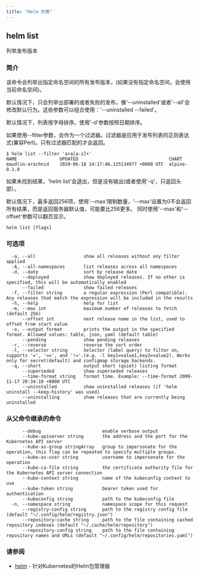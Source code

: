 ```yaml
---
title: "Helm 列表"
---
```


## helm list

列举发布版本

### 简介

该命令会列举出指定命名空间的所有发布版本，(如果没有指定命名空间，会使用当前命名空间)。

默认情况下，只会列举出部署的或者失败的发布，像'--uninstalled'或者'--all'会修改默认行为。这些参数可以组合使用：'--uninstalled
--failed'。

默认情况下，列表按字母排序。使用'-d'参数按照日期排序。

如果使用--filter参数，会作为一个过滤器。过滤器是应用于发布列表的正则表达式(兼容Perl)。只有过滤器匹配的才会返回。

```shell
$ helm list --filter 'ara[a-z]+'
NAME                UPDATED                                  CHART
maudlin-arachnid    2020-06-18 14:17:46.125134977 +0000 UTC  alpine-0.1.0
```

如果未找到结果，'helm list'会退出，但是没有输出(或者使用'-q'，只返回头部）。

默认情况下，最多返回256项，使用'--max'限制数量，'--max'设置为0不会返回所有结果，而是返回服务器默认值，可能要比256更多。
同时使用'--max'和'--offset'参数可以翻页显示。

```shell
helm list [flags]
```

### 可选项

```shell
  -a, --all                  show all releases without any filter applied
  -A, --all-namespaces       list releases across all namespaces
  -d, --date                 sort by release date
      --deployed             show deployed releases. If no other is specified, this will be automatically enabled
      --failed               show failed releases
  -f, --filter string        a regular expression (Perl compatible). Any releases that match the expression will be included in the results
  -h, --help                 help for list
  -m, --max int              maximum number of releases to fetch (default 256)
      --offset int           next release name in the list, used to offset from start value
  -o, --output format        prints the output in the specified format. Allowed values: table, json, yaml (default table)
      --pending              show pending releases
  -r, --reverse              reverse the sort order
  -l, --selector string      Selector (label query) to filter on, supports '=', '==', and '!='.(e.g. -l key1=value1,key2=value2). Works only for secret(default) and configmap storage backends.
  -q, --short                output short (quiet) listing format
      --superseded           show superseded releases
      --time-format string   format time. Example: --time-format 2009-11-17 20:34:10 +0000 UTC
      --uninstalled          show uninstalled releases (if 'helm uninstall --keep-history' was used)
      --uninstalling         show releases that are currently being uninstalled
```

### 从父命令继承的命令

```shell
      --debug                       enable verbose output
      --kube-apiserver string       the address and the port for the Kubernetes API server
      --kube-as-group stringArray   group to impersonate for the operation, this flag can be repeated to specify multiple groups.
      --kube-as-user string         username to impersonate for the operation
      --kube-ca-file string         the certificate authority file for the Kubernetes API server connection
      --kube-context string         name of the kubeconfig context to use
      --kube-token string           bearer token used for authentication
      --kubeconfig string           path to the kubeconfig file
  -n, --namespace string            namespace scope for this request
      --registry-config string      path to the registry config file (default "~/.config/helm/registry.json")
      --repository-cache string     path to the file containing cached repository indexes (default "~/.cache/helm/repository")
      --repository-config string    path to the file containing repository names and URLs (default "~/.config/helm/repositories.yaml")
```

### 请参阅

* [helm](helm.md) - 针对Kubernetes的Helm包管理器
